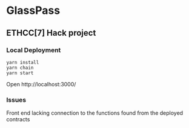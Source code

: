 # GlassPass
## ETHCC[7] Hack project

### Local Deployment 
```
yarn install
yarn chain
yarn start
```
Open http://localhost:3000/

### Issues 
Front end lacking connection to the functions found from the deployed contracts

